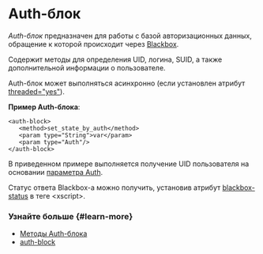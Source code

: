 # Auth-блок

_Auth-блок_ предназначен для работы с базой авторизационных данных, обращение к которой происходит через [Blackbox](https://wiki.yandex-team.ru/passport/blackbox).

Содержит методы для определения UID, логина, SUID, а также дополнительной информации о пользователе.

Auth-блок может выполняться асинхронно (если установлен атрибут [threaded="yes"](../appendices/attrs-ov.md#threaded)).

**Пример Auth-блока**:

```
<auth-block>
   <method>set_state_by_auth</method>
   <param type="String">var</param>
   <param type="Auth"/>
</auth-block>
```

В приведенном примере выполняется получение UID пользователя на основании [параметра Auth](auth-ov.md).

Статус ответа Blackbox-а можно получить, установив атрибут [blackbox-status](../reference/xscript.md#blackbox-status) в теге \<xscript\>.

### Узнайте больше {#learn-more}
* [Методы Auth-блока](../appendices/block-auth-methods.md)
* [auth-block](../reference/auth-block.md)
